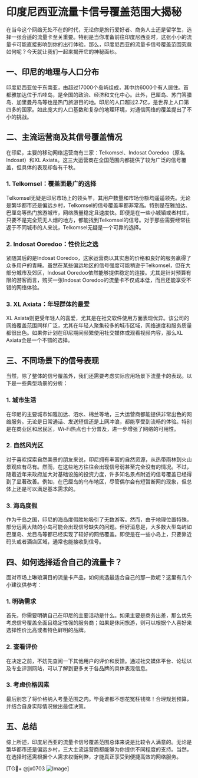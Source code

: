 # 印度尼西亚流量卡信号覆盖范围大揭秘

在当今这个网络无处不在的时代，无论你是旅行爱好者、商务人士还是留学生，选择一张合适的流量卡至关重要。特别是当你准备前往印度尼西亚时，这张小小的流量卡可能直接影响到你的出行体验。那么，印度尼西亚的流量卡信号覆盖范围究竟如何呢？今天就让我们一起来揭开它的神秘面纱。

## 一、印尼的地理与人口分布

印度尼西亚位于东南亚，由超过17000个岛屿组成，其中约6000个有人居住。首都雅加达位于爪哇岛，是全国的政治、经济和文化中心。此外，巴厘岛、苏门答腊岛、加里曼丹岛等也是热门旅游目的地。印尼的人口超过2.7亿，是世界上人口第四多的国家。如此庞大的人口基数和复杂的地理环境，对通信网络的覆盖提出了不小的挑战。

## 二、主流运营商及其信号覆盖情况

在印尼，主要的移动网络运营商有三家：Telkomsel、Indosat Ooredoo（原名Indosat）和XL Axiata。这三大运营商在全国范围内都提供了较为广泛的信号覆盖，但具体的表现却各有千秋。

### 1. Telkomsel：覆盖面最广的选择

Telkomsel无疑是印尼市场上的领头羊，其用户数量和市场份额均遥遥领先。无论是繁华都市还是偏远乡村，Telkomsel的信号覆盖率都非常高。特别是在雅加达、巴厘岛等热门旅游城市，网络质量稳定且速度快。即便是在一些小城镇或者村庄，只要不是完全荒无人烟的地方，都能找到Telkomsel的信号。对于那些需要经常往返于不同城市的人来说，Telkomsel无疑是一个可靠的选择。

### 2. Indosat Ooredoo：性价比之选

紧随其后的是Indosat Ooredoo，这家运营商以其实惠的价格和良好的服务赢得了众多用户的青睐。虽然在某些偏远地区的信号强度可能稍逊于Telkomsel，但在大部分城市及郊区，Indosat Ooredoo依然能够提供稳定的连接。尤其是针对预算有限的游客而言，购买一张Indosat Ooredoo的流量卡不仅成本低，而且还能享受不错的网络体验。

### 3. XL Axiata：年轻群体的最爱

XL Axiata则更受年轻人的喜爱，尤其是在社交软件使用方面表现优异。该公司的网络覆盖范围同样广泛，尤其在年轻人聚集较多的城市区域，网络速度和服务质量都很出色。如果你计划在印尼期间频繁使用社交媒体或观看视频内容，那么XL Axiata会是一个不错的选择。

## 三、不同场景下的信号表现

当然，除了整体的信号覆盖外，我们还需要考虑实际应用场景下流量卡的表现。以下是一些典型场景的分析：

### 1. 城市生活

在印尼的主要城市如雅加达、泗水、棉兰等地，三大运营商都能提供非常出色的网络服务。无论是日常通话、发送短信还是上网冲浪，都能享受到流畅的体验。特别是在商业区和居民区，Wi-Fi热点也十分普及，进一步增强了网络的可用性。

### 2. 自然风光区

对于喜欢探索自然美景的朋友来说，印尼拥有丰富的自然资源，从热带雨林到火山景观应有尽有。然而，在这些地方往往会出现信号弱甚至完全没有的情况。不过，随着近年来政府加大对基础设施的投资力度，许多知名景点附近的信号覆盖已经得到了显著改善。例如，在巴厘岛的乌布地区，尽管偶尔会有短暂断网的现象，但总体上还是可以满足基本需求的。

### 3. 海岛度假

作为千岛之国，印尼的海岛度假胜地吸引了无数游客。然而，由于地理位置特殊，部分远离大陆的小岛可能会出现信号缺失的问题。但好消息是，大多数大型岛屿如巴厘岛、龙目岛等都已经实现了较好的网络覆盖。即使是在一些小岛上，只要靠近码头或者酒店区域，通常也能接收到信号。

## 四、如何选择适合自己的流量卡？

面对市场上琳琅满目的流量卡产品，如何挑选最适合自己的那一款呢？这里有几个小建议供参考：

### 1. 明确需求

首先，你需要明确自己在印尼的主要活动是什么。如果主要是商务出差，那么优先考虑信号覆盖全面且稳定性强的服务商；如果是休闲旅游，则可以根据个人喜好来选择性价比高或者特色鲜明的品牌。

### 2. 查看评价

在决定之前，不妨先查阅一下其他用户的评价和反馈。通过社交媒体平台、论坛以及专业评测网站，可以了解到更多关于各品牌的具体表现信息。

### 3. 考虑价格因素

最后别忘了将价格纳入考量范围之内。毕竟谁都不想花冤枉钱嘛！合理规划预算，并结合自身实际情况做出最佳决策。

## 五、总结

综上所述，印度尼西亚的流量卡信号覆盖范围总体来说是比较令人满意的。无论是繁华都市还是偏远乡村，三大主流运营商都能够为你提供不同程度的支持。当然，在选择时还需根据个人需求权衡利弊，才能真正享受到便捷高效的网络服务。

[TG💪+ @jx0703 ![Image](https://github.com/user-attachments/assets/dbca1d08-cadb-493c-b0ec-ad6f7a83f270)]